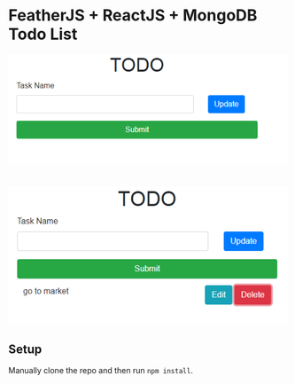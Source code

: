 # FeatherJS + ReactJS + MongoDB Todo List

![ReactJS Todo](../screenshots/react-todo.PNG)
#
![ReactJS Todo](../screenshots/react-todo2.PNG)


## Setup

Manually clone the repo and then run `npm install`.